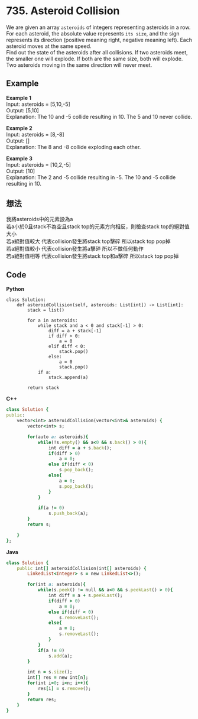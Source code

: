 # 735. Asteroid Collision
We are given an array `asteroids` of integers representing asteroids in a row.  
For each asteroid, the absolute value represents `its size`, and the sign represents its direction (positive meaning right, negative meaning left). Each asteroid moves at the same speed.  
Find out the state of the asteroids after all collisions. If two asteroids meet, the smaller one will explode. If both are the same size, both will explode. Two asteroids moving in the same direction will never meet.

 
## Example
**Example 1**  
Input: asteroids = [5,10,-5]  
Output: [5,10]  
Explanation: The 10 and -5 collide resulting in 10. The 5 and 10 never collide.  

**Example 2**  
Input: asteroids = [8,-8]  
Output: []  
Explanation: The 8 and -8 collide exploding each other.  

**Example 3**  
Input: asteroids = [10,2,-5]  
Output: [10]  
Explanation: The 2 and -5 collide resulting in -5. The 10 and -5 collide resulting in 10.  

## 想法
我將asteroids中的元素設為a  
若a小於0且stack不為空且stack top的元素方向相反，則檢查stack top的絕對值大小  
若a絕對值較大 代表collision發生將stack top擊碎 所以stack top pop掉  
若a絕對值較小 代表collision發生將a擊碎 所以不做任何動作  
若a絕對值相等 代表collision發生將stack top和a擊碎 所以stack top pop掉  

## Code
**Python**
```rubyclass Solution:
class Solution:
    def asteroidCollision(self, asteroids: List[int]) -> List[int]:
        stack = list()

        for a in asteroids:
            while stack and a < 0 and stack[-1] > 0:
                diff = a + stack[-1]
                if diff > 0:
                    a = 0
                elif diff < 0:
                    stack.pop()
                else:
                    a = 0
                    stack.pop()
            if a:
                stack.append(a)
            
        return stack
```

**C++**
```ruby
class Solution {
public:
    vector<int> asteroidCollision(vector<int>& asteroids) {
        vector<int> s;

        for(auto a: asteroids){
            while(!s.empty() && a<0 && s.back() > 0){
                int diff = a + s.back();
                if(diff > 0) 
                    a = 0;
                else if(diff < 0)
                    s.pop_back();
                else{
                    a = 0;
                    s.pop_back();
                }
            }

            if(a != 0)
                s.push_back(a);
        }
        return s;

    }
};
```

**Java**
```ruby
class Solution {
    public int[] asteroidCollision(int[] asteroids) {
        LinkedList<Integer> s = new LinkedList<>();

        for(int a: asteroids){
            while(s.peek() != null && a<0 && s.peekLast() > 0){
                int diff = a + s.peekLast();
                if(diff > 0)
                    a = 0;
                else if(diff < 0)
                    s.removeLast();
                else{
                    a = 0;
                    s.removeLast();
                }
            }
            if(a != 0)
                s.add(a);
        }

        int n = s.size();
        int[] res = new int[n];
        for(int i=0; i<n; i++){
            res[i] = s.remove();
        }
        return res;
    }
}
```
